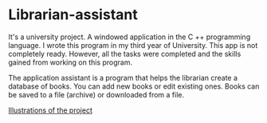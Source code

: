 # Librarian-assistant
It's a university project. A windowed application in the C ++ programming language. 
I wrote this program in my third year of University.
This app is not completely ready. However, all the tasks were completed and the skills gained from working on this program. 

The application assistant is a program that helps the librarian create a database of books. You can add new books or edit existing ones. Books can be saved to a file (archive) or downloaded from a file.

[Illustrations of the project](https://github.com/DaisySAM/Librarian-assistant/issues/1#issue-353000188)
